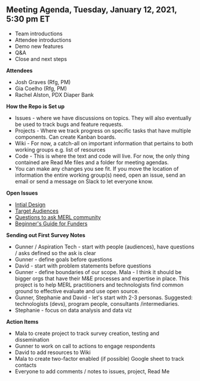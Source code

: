 
## Meeting Agenda, Tuesday, January 12, 2021, 5:30 pm ET

- Team introductions
- Attendee introductions
- Demo new features
- Q&A
- Close and next steps

**Attendees**

- Josh Graves (Rfg, PM)
- Gia Coelho (Rfg, PM)
- Rachel Alston, PDX Diaper Bank


**How the Repo is Set up**

- Issues - where we have discussions on topics. They will also eventually be used to track bugs and feature requests. 
- Projects - Where we track progress on specific tasks that have multiple components. Can create Kanban boards.
- Wiki - For now, a catch-all on important information that pertains to both working groups e.g. list of resources
- Code - This is where the text and code will live. For now, the only thing contained are Read Me files and a folder for meeting agendas.
- You can make any changes you see fit. If you move the location of information the entire working group(s) need, open an issue, send an email or send a message on Slack to let everyone know. 

**Open Issues**

- [Intial Design](https://github.com/MERLTech/merl-center/issues/2)
- [Target Audiences](https://github.com/MERLTech/merl-center/issues/5)
- [Questions to ask MERL community](https://github.com/MERLTech/merl-center/issues/6)
- [Beginner's Guide for Funders](https://github.com/MERLTech/merl-center/issues/7)

**Sending out First Survey Notes**

- Gunner / Aspiration Tech - start with people (audiences), have questions / asks defined so the ask is clear
- Gunner - define goals before questions
- David - start with problem statements before questions
- Gunner - define boundaries of our scope. Mala - I think it should be bigger orgs that have their M&E processes and expertise in place. This project is to help MERL practitioners and technologists find common ground to effective evaluate and use open source.
- Gunner, Stephanie and David - let's start with 2-3 personas. Suggested: technologists (devs), program people, consultants /intermediaries.
- Stephanie - focus on data analysis and data viz

**Action Items**

- Mala to create project to track survey creation, testing and dissemination
- Gunner to work on call to actions to engage respondents 
- David to add resources to Wiki
- Mala to create two-factor enabled (if possible) Google sheet to track contacts
- Everyone to add comments / notes to issues, project, Read Me


